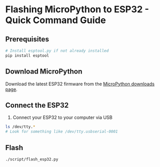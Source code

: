 # Flashing MicroPython to ESP32 - Quick Command Guide

## Prerequisites

```bash
# Install esptool.py if not already installed
pip install esptool
```

## Download MicroPython

Download the latest ESP32 firmware from the [MicroPython downloads page](`https://micropython.org/download/esp32/`).

## Connect the ESP32

1. Connect your ESP32 to your computer via USB

```bash
ls /dev/tty.* 
# Look for something like /dev/tty.usbserial-0001
```

## Flash

```
./script/flash_esp32.py
```